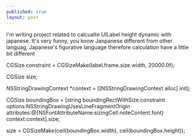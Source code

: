 ```yaml
---
published: true
layout: post
---
```


 I'm writing project related to calcualte UILabel height dynamic with japanese. 
 It's very funny, you know Janpanese different from other languag, Japanese's figurative language therefore calculation have a little bit different
 	
CGSize constraint = CGSizeMake(label.frame.size.width, 20000.0f);
	
CGSize size;
	
NSStringDrawingContext *context = [[NSStringDrawingContext alloc] init];

CGSize boundingBox = [string boundingRectWithSize:constraint
                                                   options:NSStringDrawingUsesLineFragmentOrigin
                                                attributes:@{NSFontAttributeName:sizingCell.noteContent.font}
                                                   context:context].size;


size = CGSizeMake(ceil(boundingBox.width), ceil(boundingBox.height));
